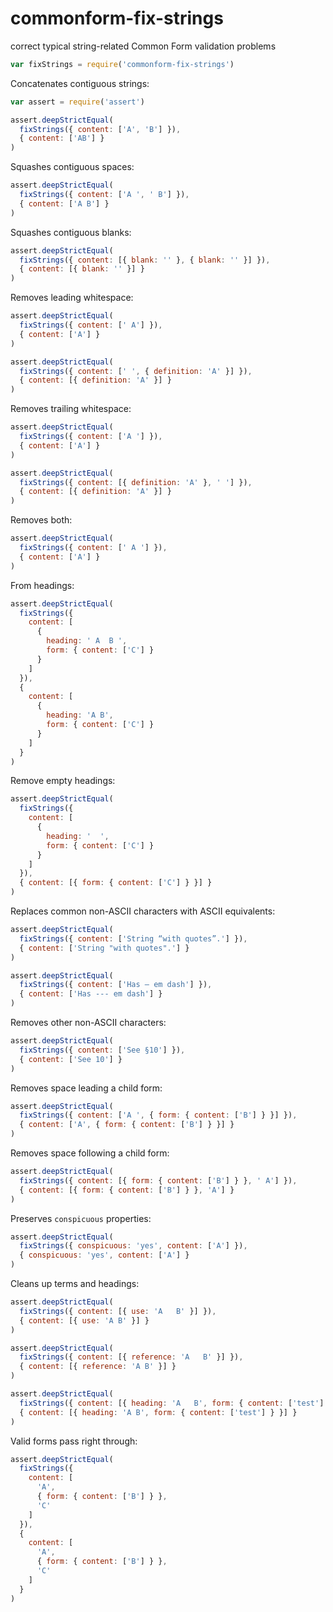 # commonform-fix-strings

correct typical string-related Common Form validation problems

```javascript
var fixStrings = require('commonform-fix-strings')
```

Concatenates contiguous strings:

```javascript
var assert = require('assert')

assert.deepStrictEqual(
  fixStrings({ content: ['A', 'B'] }),
  { content: ['AB'] }
)
```

Squashes contiguous spaces:

```javascript
assert.deepStrictEqual(
  fixStrings({ content: ['A ', ' B'] }),
  { content: ['A B'] }
)
```

Squashes contiguous blanks:

```javascript
assert.deepStrictEqual(
  fixStrings({ content: [{ blank: '' }, { blank: '' }] }),
  { content: [{ blank: '' }] }
)
```

Removes leading whitespace:

```javascript
assert.deepStrictEqual(
  fixStrings({ content: [' A'] }),
  { content: ['A'] }
)

assert.deepStrictEqual(
  fixStrings({ content: [' ', { definition: 'A' }] }),
  { content: [{ definition: 'A' }] }
)
```

Removes trailing whitespace:

```javascript
assert.deepStrictEqual(
  fixStrings({ content: ['A '] }),
  { content: ['A'] }
)

assert.deepStrictEqual(
  fixStrings({ content: [{ definition: 'A' }, ' '] }),
  { content: [{ definition: 'A' }] }
)
```

Removes both:

```javascript
assert.deepStrictEqual(
  fixStrings({ content: [' A '] }),
  { content: ['A'] }
)
```

From headings:

```javascript
assert.deepStrictEqual(
  fixStrings({
    content: [
      {
        heading: ' A  B ',
        form: { content: ['C'] }
      }
    ]
  }),
  {
    content: [
      {
        heading: 'A B',
        form: { content: ['C'] }
      }
    ]
  }
)
```

Remove empty headings:

```javascript
assert.deepStrictEqual(
  fixStrings({
    content: [
      {
        heading: '  ',
        form: { content: ['C'] }
      }
    ]
  }),
  { content: [{ form: { content: ['C'] } }] }
)
```

Replaces common non-ASCII characters with ASCII equivalents:

```javascript
assert.deepStrictEqual(
  fixStrings({ content: ['String “with quotes”.'] }),
  { content: ['String "with quotes".'] }
)

assert.deepStrictEqual(
  fixStrings({ content: ['Has — em dash'] }),
  { content: ['Has --- em dash'] }
)
```

Removes other non-ASCII characters:

```javascript
assert.deepStrictEqual(
  fixStrings({ content: ['See §10'] }),
  { content: ['See 10'] }
)
```

Removes space leading a child form:

```javascript
assert.deepStrictEqual(
  fixStrings({ content: ['A ', { form: { content: ['B'] } }] }),
  { content: ['A', { form: { content: ['B'] } }] }
)
```

Removes space following a child form:

```javascript
assert.deepStrictEqual(
  fixStrings({ content: [{ form: { content: ['B'] } }, ' A'] }),
  { content: [{ form: { content: ['B'] } }, 'A'] }
)
```

Preserves `conspicuous` properties:

```javascript
assert.deepStrictEqual(
  fixStrings({ conspicuous: 'yes', content: ['A'] }),
  { conspicuous: 'yes', content: ['A'] }
)
```

Cleans up terms and headings:

```javascript
assert.deepStrictEqual(
  fixStrings({ content: [{ use: 'A   B' }] }),
  { content: [{ use: 'A B' }] }
)

assert.deepStrictEqual(
  fixStrings({ content: [{ reference: 'A   B' }] }),
  { content: [{ reference: 'A B' }] }
)

assert.deepStrictEqual(
  fixStrings({ content: [{ heading: 'A   B', form: { content: ['test'] } }] }),
  { content: [{ heading: 'A B', form: { content: ['test'] } }] }
)
```

Valid forms pass right through:

```javascript
assert.deepStrictEqual(
  fixStrings({
    content: [
      'A',
      { form: { content: ['B'] } },
      'C'
    ]
  }),
  {
    content: [
      'A',
      { form: { content: ['B'] } },
      'C'
    ]
  }
)
```
